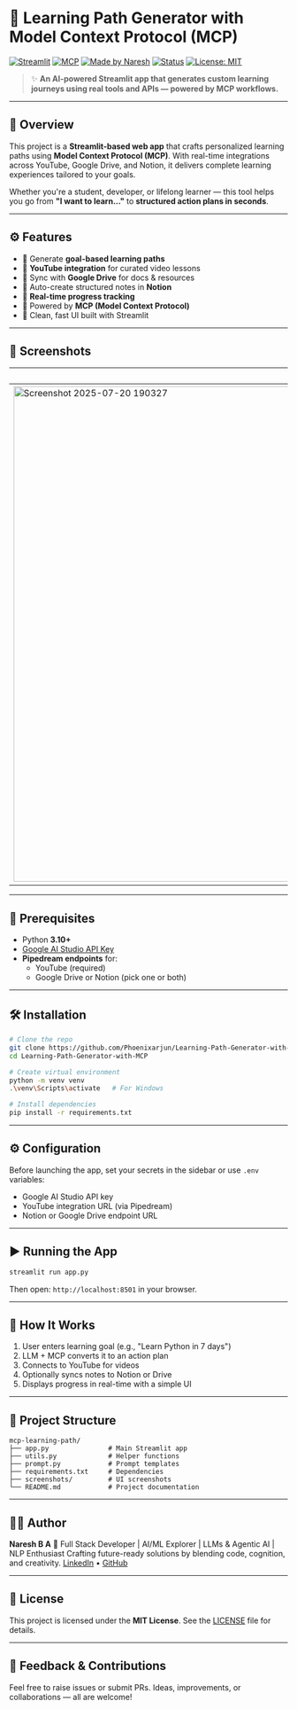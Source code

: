 # 🚀 Learning Path Generator with Model Context Protocol (MCP)

[![Streamlit](https://img.shields.io/badge/Built%20With-Streamlit-orange?logo=streamlit)](https://streamlit.io) [![MCP](https://img.shields.io/badge/MCP%20Enabled-Yes-blueviolet)]()  [![Made by Naresh](https://img.shields.io/badge/Made%20by-Naresh%20B%20A-green)]()  [![Status](https://img.shields.io/badge/Status-Active%20%26%20Improving-brightgreen)]()  [![License: MIT](https://img.shields.io/badge/License-MIT-lightgrey.svg)](https://opensource.org/licenses/MIT)

> ✨ **An AI-powered Streamlit app that generates custom learning journeys using real tools and APIs — powered by MCP workflows.**

---

## 📌 Overview

This project is a **Streamlit-based web app** that crafts personalized learning paths using **Model Context Protocol (MCP)**. With real-time integrations across YouTube, Google Drive, and Notion, it delivers complete learning experiences tailored to your goals.

Whether you're a student, developer, or lifelong learner — this tool helps you go from **"I want to learn..."** to **structured action plans in seconds**.

---

## ⚙️ Features

- 🎯 Generate **goal-based learning paths**
- 🎥 **YouTube integration** for curated video lessons
- 📁 Sync with **Google Drive** for docs & resources
- 📝 Auto-create structured notes in **Notion**
- 🔁 **Real-time progress tracking**
- 🧠 Powered by **MCP (Model Context Protocol)**
- 🎨 Clean, fast UI built with Streamlit

---

## 📸 Screenshots

| Home Page | Learning Path |
|----------|----------------|
| <img width="1919" height="894" alt="Screenshot 2025-07-20 190327" src="https://github.com/user-attachments/assets/f81a8303-d214-4e4b-a461-83777fc7be1d" /> | <img width="1917" height="898" alt="Screenshot 2025-07-20 190344" src="https://github.com/user-attachments/assets/3629ede1-8e42-44d2-a272-1b22d878ffcc" />

---

## 🔑 Prerequisites

- Python **3.10+**
- [Google AI Studio API Key](https://makersuite.google.com/app)
- **Pipedream endpoints** for:
  - YouTube (required)
  - Google Drive or Notion (pick one or both)

---

## 🛠 Installation

```bash
# Clone the repo
git clone https://github.com/Phoenixarjun/Learning-Path-Generator-with-MCP
cd Learning-Path-Generator-with-MCP

# Create virtual environment
python -m venv venv
.\venv\Scripts\activate   # For Windows

# Install dependencies
pip install -r requirements.txt
````

---

## ⚙️ Configuration

Before launching the app, set your secrets in the sidebar or use `.env` variables:

* Google AI Studio API key
* YouTube integration URL (via Pipedream)
* Notion or Google Drive endpoint URL

---

## ▶️ Running the App

```bash
streamlit run app.py
```

Then open: `http://localhost:8501` in your browser.

---

## 🧠 How It Works

1. User enters learning goal (e.g., "Learn Python in 7 days")
2. LLM + MCP converts it to an action plan
3. Connects to YouTube for videos
4. Optionally syncs notes to Notion or Drive
5. Displays progress in real-time with a simple UI

---

## 📁 Project Structure

```
mcp-learning-path/
├── app.py               # Main Streamlit app
├── utils.py             # Helper functions
├── prompt.py            # Prompt templates
├── requirements.txt     # Dependencies
├── screenshots/         # UI screenshots
└── README.md            # Project documentation
```

---

## 👨‍💻 Author

**Naresh B A**
🚀 Full Stack Developer | AI/ML Explorer | LLMs & Agentic AI | NLP Enthusiast
Crafting future-ready solutions by blending code, cognition, and creativity.
[LinkedIn](https://www.linkedin.com/in/nareshba) • [GitHub](https://github.com/nareshbabu8)

---

## 📄 License

This project is licensed under the **MIT License**. See the [LICENSE](LICENSE) file for details.

---

## 💬 Feedback & Contributions

Feel free to raise issues or submit PRs. Ideas, improvements, or collaborations — all are welcome!

